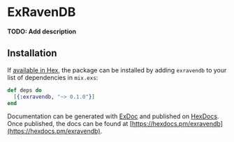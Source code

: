# ExRavenDB

**TODO: Add description**

## Installation

If [available in Hex](https://hex.pm/docs/publish), the package can be installed
by adding `exravendb` to your list of dependencies in `mix.exs`:

```elixir
def deps do
  [{:exravendb, "~> 0.1.0"}]
end
```

Documentation can be generated with [ExDoc](https://github.com/elixir-lang/ex_doc)
and published on [HexDocs](https://hexdocs.pm). Once published, the docs can
be found at [https://hexdocs.pm/exravendb](https://hexdocs.pm/exravendb).

